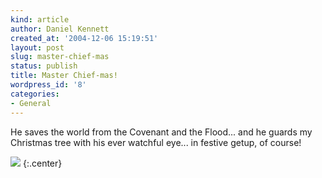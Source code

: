 ```yaml
---
kind: article
author: Daniel Kennett
created_at: '2004-12-06 15:19:51'
layout: post
slug: master-chief-mas
status: publish
title: Master Chief-mas!
wordpress_id: '8'
categories:
- General
---
```


He saves the world from the Covenant and the Flood... and he guards my Christmas tree with his ever watchful eye... in festive getup, of course!

<img src="http://ikennd.ac/pictures/mcxmas.jpg"/>
{:.center}
